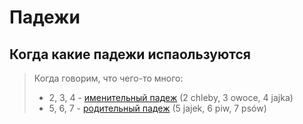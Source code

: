 # Падежи

## Когда какие падежи испаользуются

> Когда говорим, что чего-то много:  
> + 2, 3, 4 - [именительный падеж](imenitelnyj.md#imen-mn) (2 chleby, 3 owoce, 4 jajka)  
> + 5, 6, 7 - [родительный падеж](roditelnyj.md#rod-mn) (5 jajek, 6 piw, 7 psów)

